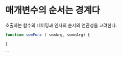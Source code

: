 # 매개변수의 순서는 경계다

호출하는 함수의 네이밍과 인자의 순서의 연관성을 고려한다.

```javascript
function somFunc ( somArg, someArg) {

}

``